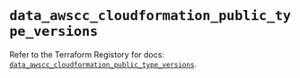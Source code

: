 # `data_awscc_cloudformation_public_type_versions`

Refer to the Terraform Registory for docs: [`data_awscc_cloudformation_public_type_versions`](https://registry.terraform.io/providers/hashicorp/awscc/0.70.0/docs/data-sources/cloudformation_public_type_versions).
